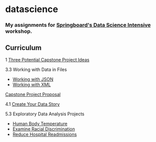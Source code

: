 # datascience

### My assignments for [Springboard's Data Science Intensive](https://www.springboard.com/workshops/data-science-intensive/) workshop.


## Curriculum

1 [Three Potential Capstone Project Ideas](https://github.com/trcasey/datascience/tree/master/final_project)

3.3 Working with Data in Files

* [Working with JSON](https://github.com/trcasey/datascience/tree/master/data_wrangling_json)
* [Working with XML](https://github.com/trcasey/datascience/tree/master/data_wrangling_xml)

[Capstone Project Proposal]()

4.1 [Create Your Data Story](https://github.com/trcasey/datascience/tree/master/data_story)

5.3 Exploratory Data Analysis Projects

* [Human Body Temperature](https://github.com/trcasey/datascience/tree/master/statistics_project_1)
* [Examine Racial Discrimination](https://github.com/trcasey/datascience/tree/master/statistics_project_2)
* [Reduce Hospital Readmissions](https://github.com/trcasey/datascience/tree/master/statistics_project_3)
